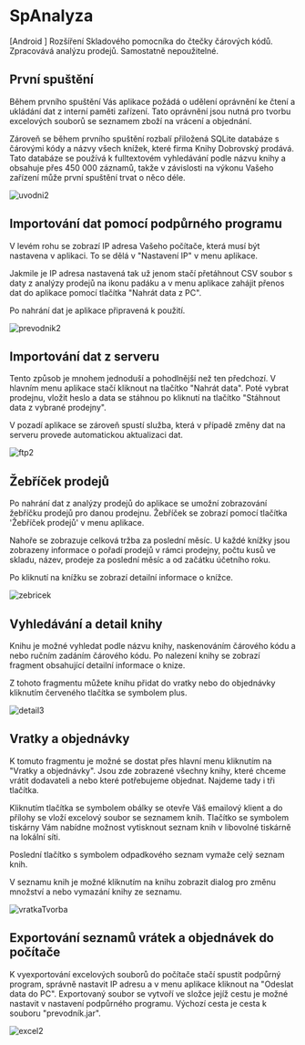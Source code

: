 # SpAnalyza
[Android ] Rozšíření Skladového pomocníka do čtečky čárových kódů. Zpracovává analýzu prodejů.  Samostatně nepoužitelné.

## První spuštění

Během prvního spuštění Vás aplikace požádá o udělení oprávnění ke čtení a ukládání dat z interní paměti zařízení. Tato oprávnění jsou nutná pro tvorbu excelových souborů se seznamem zboží na vrácení a objednání. 

Zároveň se během prvního spuštění rozbalí přiložená SQLite databáze s čárovými kódy a názvy všech knížek, které firma Knihy Dobrovský prodává. Tato databáze se používá k fulltextovém vyhledávání podle názvu knihy a obsahuje přes 450 000 záznamů, takže v závislosti na výkonu Vašeho zařízení může první spuštění trvat o něco déle. 

![uvodni2](https://user-images.githubusercontent.com/26610601/105231896-e19f3a80-5b67-11eb-8ccd-a161530343a7.png)



## Importování dat pomocí podpůrného programu

V levém rohu se zobrazí IP adresa  Vašeho počítače, která musí být nastavena v aplikaci.  To se dělá v  "Nastavení IP" v menu aplikace. 

Jakmile je IP adresa nastavená tak už jenom stačí přetáhnout CSV soubor s daty z analýzy prodejů na ikonu padáku a v menu aplikace zahájit přenos dat do aplikace pomocí tlačítka "Nahrát data z PC". 

Po nahrání dat je aplikace připravená k použití.


![prevodnik2](https://user-images.githubusercontent.com/26610601/105240398-59239880-5b6d-11eb-9f41-008d137225b1.png)



## Importování dat z serveru


Tento způsob je mnohem  jednoduší a pohodlnější než ten předchozí. V hlavním menu aplikace stačí kliknout na tlačítko "Nahrát data".  Poté vybrat prodejnu, vložit heslo a data se stáhnou po kliknutí na tlačítko "Stáhnout data z vybrané prodejny". 

V pozadí aplikace se zároveň spustí služba, která v případě změny dat na serveru provede automatickou aktualizaci dat.

![ftp2](https://user-images.githubusercontent.com/26610601/105240401-59bc2f00-5b6d-11eb-9a07-409458d176f2.jpg)



## Žebříček prodejů


Po nahrání dat z analýzy prodejů do aplikace se umožní zobrazování žebříčku prodejů pro danou prodejnu. Žebříček se zobrazí pomocí tlačítka 'Žebříček prodejů' v menu aplikace.

Nahoře se zobrazuje celková tržba za poslední měsíc.
U každé knížky jsou zobrazeny informace o pořadí prodejů v rámci prodejny, počtu kusů ve skladu, název, prodeje za poslední měsíc a od začátku účetního roku.

Po kliknutí na knížku se zobrazí detailní informace o knížce.


![zebricek](https://user-images.githubusercontent.com/26610601/105232658-fc25e380-5b68-11eb-9485-588256b3de7a.jpg)



## Vyhledávání a detail knihy


Knihu je možné vyhledat podle názvu knihy, naskenováním čárového kódu a nebo ručním zadáním čárového kódu. Po nalezení knihy se zobrazí fragment obsahující detailní informace o knize. 

Z tohoto fragmentu můžete knihu přidat do vratky nebo do objednávky kliknutím červeného tlačítka se symbolem plus.

![detail3](https://user-images.githubusercontent.com/26610601/105232730-165fc180-5b69-11eb-9a1e-5b2c59174648.jpg)


## Vratky a objednávky


K tomuto fragmentu je možné se dostat přes hlavní menu kliknutím na "Vratky a objednávky". Jsou zde zobrazené všechny knihy, které chceme vrátit dodavateli a nebo které potřebujeme objednat. Najdeme tady i tři tlačítka. 


Kliknutím tlačítka se symbolem obálky se otevře Váš emailový klient a do přílohy se vloží excelový soubor se seznamem knih.
Tlačítko se symbolem tiskárny Vám nabídne možnost vytisknout seznam knih v libovolné tiskárně na lokální síti.

Poslední tlačítko s symbolem odpadkového seznam vymaže celý seznam knih. 

V seznamu knih je možné kliknutím na knihu zobrazit dialog pro změnu množství a nebo vymazání knihy ze seznamu.


![vratkaTvorba](https://user-images.githubusercontent.com/26610601/105233302-f54ba080-5b69-11eb-8903-800a0b469ef2.jpg)


## Exportování seznamů vrátek a objednávek do počítače

K vyexportování excelových souborů do počítače stačí spustit podpůrný program, správně nastavit IP adresu a v menu aplikace kliknout na "Odeslat data do PC". Exportovaný soubor se vytvoří ve složce jejíž cestu je možné nastavit v nastavení podpůrného programu. Výchozí cesta je cesta k souboru "prevodník.jar".  

![excel2](https://user-images.githubusercontent.com/26610601/105233417-1dd39a80-5b6a-11eb-814b-6a981b3f8500.png)
